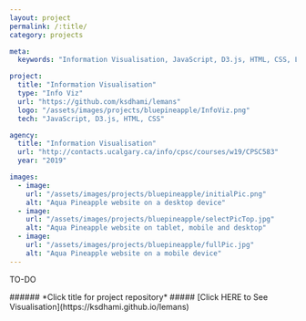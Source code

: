```yaml
---
layout: project
permalink: /:title/
category: projects

meta:
  keywords: "Information Visualisation, JavaScript, D3.js, HTML, CSS, Le Mans, 24 Hours, Endurance, Racing"

project:
  title: "Information Visualisation"
  type: "Info Viz"
  url: "https://github.com/ksdhami/lemans"
  logo: "/assets/images/projects/bluepineapple/InfoViz.png"
  tech: "JavaScript, D3.js, HTML, CSS"

agency:
  title: "Information Visualisation"
  url: "http://contacts.ucalgary.ca/info/cpsc/courses/w19/CPSC583"
  year: "2019"

images:
  - image:
    url: "/assets/images/projects/bluepineapple/initialPic.png"
    alt: "Aqua Pineapple website on a desktop device"
  - image:
    url: "/assets/images/projects/bluepineapple/selectPicTop.jpg"
    alt: "Aqua Pineapple website on tablet, mobile and desktop"
  - image:
    url: "/assets/images/projects/bluepineapple/fullPic.jpg"
    alt: "Aqua Pineapple website on a mobile device"
---
```

<p>TO-DO
<br>
</p>
###### *Click title for project repository*
##### [Click HERE to See Visualisation](https://ksdhami.github.io/lemans)